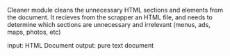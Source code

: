 Cleaner module cleans the unnecessary HTML sections and elements from the document.
It recieves from the scrapper an HTML file, and needs to determine which sections are unnecessary and irrelevant (menus, ads, maps, photos, etc)

input: HTML Document
output: pure text document
